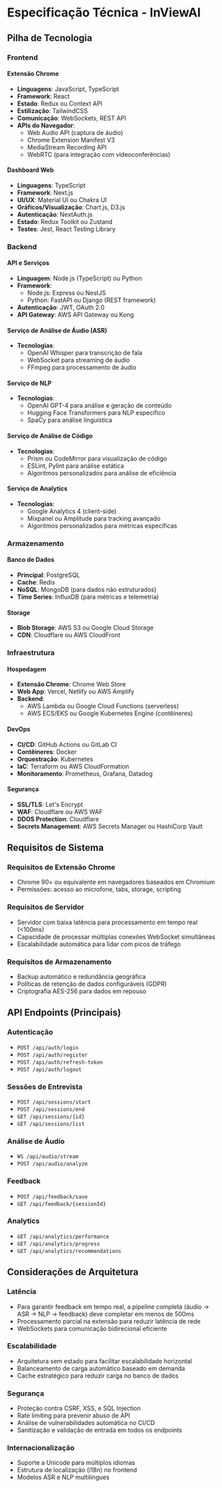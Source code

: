 # Especificação Técnica - InViewAI

## Pilha de Tecnologia

### Frontend

#### Extensão Chrome
- **Linguagens**: JavaScript, TypeScript
- **Framework**: React
- **Estado**: Redux ou Context API
- **Estilização**: TailwindCSS
- **Comunicação**: WebSockets, REST API
- **APIs do Navegador**:
  - Web Audio API (captura de áudio)
  - Chrome Extension Manifest V3
  - MediaStream Recording API
  - WebRTC (para integração com videoconferências)

#### Dashboard Web
- **Linguagens**: TypeScript
- **Framework**: Next.js
- **UI/UX**: Material UI ou Chakra UI
- **Gráficos/Visualização**: Chart.js, D3.js
- **Autenticação**: NextAuth.js
- **Estado**: Redux Toolkit ou Zustand
- **Testes**: Jest, React Testing Library

### Backend

#### API e Serviços
- **Linguagem**: Node.js (TypeScript) ou Python
- **Framework**: 
  - Node.js: Express ou NestJS 
  - Python: FastAPI ou Django (REST framework)
- **Autenticação**: JWT, OAuth 2.0
- **API Gateway**: AWS API Gateway ou Kong

#### Serviço de Análise de Áudio (ASR)
- **Tecnologias**:
  - OpenAI Whisper para transcrição de fala
  - WebSocket para streaming de áudio
  - FFmpeg para processamento de áudio

#### Serviço de NLP
- **Tecnologias**:
  - OpenAI GPT-4 para análise e geração de conteúdo
  - Hugging Face Transformers para NLP específico
  - SpaCy para análise linguística

#### Serviço de Análise de Código
- **Tecnologias**:
  - Prism ou CodeMirror para visualização de código
  - ESLint, Pylint para análise estática
  - Algoritmos personalizados para análise de eficiência

#### Serviço de Analytics
- **Tecnologias**:
  - Google Analytics 4 (client-side)
  - Mixpanel ou Amplitude para tracking avançado
  - Algoritmos personalizados para métricas específicas

### Armazenamento

#### Banco de Dados
- **Principal**: PostgreSQL
- **Cache**: Redis
- **NoSQL**: MongoDB (para dados não estruturados)
- **Time Series**: InfluxDB (para métricas e telemetria)

#### Storage
- **Blob Storage**: AWS S3 ou Google Cloud Storage
- **CDN**: Cloudflare ou AWS CloudFront

### Infraestrutura

#### Hospedagem
- **Extensão Chrome**: Chrome Web Store
- **Web App**: Vercel, Netlify ou AWS Amplify
- **Backend**: 
  - AWS Lambda ou Google Cloud Functions (serverless)
  - AWS ECS/EKS ou Google Kubernetes Engine (contêineres)

#### DevOps
- **CI/CD**: GitHub Actions ou GitLab CI
- **Contêineres**: Docker
- **Orquestração**: Kubernetes
- **IaC**: Terraform ou AWS CloudFormation
- **Monitoramento**: Prometheus, Grafana, Datadog

#### Segurança
- **SSL/TLS**: Let's Encrypt
- **WAF**: Cloudflare ou AWS WAF
- **DDOS Protection**: Cloudflare
- **Secrets Management**: AWS Secrets Manager ou HashiCorp Vault

## Requisitos de Sistema

### Requisitos de Extensão Chrome
- Chrome 90+ ou equivalente em navegadores baseados em Chromium
- Permissões: acesso ao microfone, tabs, storage, scripting

### Requisitos de Servidor
- Servidor com baixa latência para processamento em tempo real (<100ms)
- Capacidade de processar múltiplas conexões WebSocket simultâneas
- Escalabilidade automática para lidar com picos de tráfego

### Requisitos de Armazenamento
- Backup automático e redundância geográfica
- Políticas de retenção de dados configuráveis (GDPR)
- Criptografia AES-256 para dados em repouso

## API Endpoints (Principais)

### Autenticação
- `POST /api/auth/login`
- `POST /api/auth/register`
- `POST /api/auth/refresh-token`
- `POST /api/auth/logout`

### Sessões de Entrevista
- `POST /api/sessions/start`
- `POST /api/sessions/end`
- `GET /api/sessions/{id}`
- `GET /api/sessions/list`

### Análise de Áudio
- `WS /api/audio/stream`
- `POST /api/audio/analyze`

### Feedback
- `POST /api/feedback/save`
- `GET /api/feedback/{sessionId}`

### Analytics
- `GET /api/analytics/performance`
- `GET /api/analytics/progress`
- `GET /api/analytics/recommendations`

## Considerações de Arquitetura

### Latência
- Para garantir feedback em tempo real, a pipeline completa (áudio → ASR → NLP → feedback) deve completar em menos de 500ms
- Processamento parcial na extensão para reduzir latência de rede
- WebSockets para comunicação bidirecional eficiente

### Escalabilidade
- Arquitetura sem estado para facilitar escalabilidade horizontal
- Balanceamento de carga automático baseado em demanda
- Cache estratégico para reduzir carga no banco de dados

### Segurança
- Proteção contra CSRF, XSS, e SQL Injection
- Rate limiting para prevenir abuso de API
- Análise de vulnerabilidades automática no CI/CD
- Sanitização e validação de entrada em todos os endpoints

### Internacionalização
- Suporte a Unicode para múltiplos idiomas
- Estrutura de localização (i18n) no frontend
- Modelos ASR e NLP multilingues 